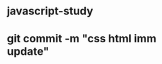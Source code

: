 # javascript-study

<!-- ## 깃허브 명령어 링크
# https://wordbe.tistory.com/entry/Git-%EC%82%AC%EC%9A%A9-%EB%B0%A9%EB%B2%95-%EC%A0%95%EB%A6%ACcommit-push-pull-request-merge-%EB%93%B1  -->
# git commit -m "css html imm update"

<!-- ### 하고 싶은 기능 목록(이거 다 만들고 추가 할것들임)
- 강아지 다이어리
- 루틴 
- 사진 
- 글 
- 마이페이지(프로필) 
- 투두리스트 
- 검색 기능 
- 도그마스터(앱)-> 콩이가 어느 단계인지 기록 
- 수첩 등등 -->